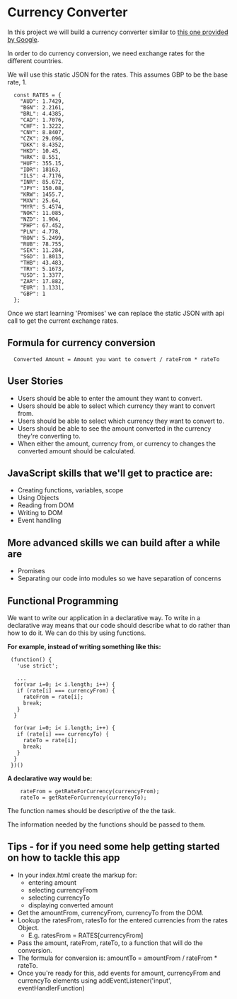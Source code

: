 # Currency Converter

In this project we will build a currency converter similar to [this one provided by Google](https://www.google.co.uk/search?q=currency+converter&oq=cu&aqs=chrome.0.69i59j69i60j69i61j69i60j69i57j35i39.1896j0j7&sourceid=chrome&ie=UTF-8).

In order to do currency conversion, we need exchange rates for the different countries. 

We will use this static JSON for the rates. This assumes GBP to be the base rate, 1.

```
  const RATES = {
    "AUD": 1.7429,
    "BGN": 2.2161,
    "BRL": 4.4385,
    "CAD": 1.7076,
    "CHF": 1.3222,
    "CNY": 8.8407,
    "CZK": 29.096,
    "DKK": 8.4352,
    "HKD": 10.45,
    "HRK": 8.551,
    "HUF": 355.15,
    "IDR": 18163,
    "ILS": 4.7176,
    "INR": 85.672,
    "JPY": 150.08,
    "KRW": 1455.7,
    "MXN": 25.64,
    "MYR": 5.4574,
    "NOK": 11.085,
    "NZD": 1.904,
    "PHP": 67.452,
    "PLN": 4.778,
    "RON": 5.2499,
    "RUB": 78.755,
    "SEK": 11.284,
    "SGD": 1.8013,
    "THB": 43.483,
    "TRY": 5.1673,
    "USD": 1.3377,
    "ZAR": 17.882,
    "EUR": 1.1331,
    "GBP": 1
  };
```
  
Once we start learning 'Promises' we can replace the static JSON with api call to get the current exchange rates.

## Formula for currency conversion

```
  Converted Amount = Amount you want to convert / rateFrom * rateTo
```

## User Stories

* Users should be able to enter the amount they want to convert.
* Users should be able to select which currency they want to convert from.
* Users should be able to select which currency they want to convert to.
* Users should be able to see the amount converted in the currency they're converting to. 
* When either the amount, currency from, or currency to changes the converted amount should be calculated.

## JavaScript skills that we'll get to practice are:
* Creating functions, variables, scope
* Using Objects
* Reading from DOM
* Writing to DOM
* Event handling

## More advanced skills we can build after a while are
* Promises
* Separating our code into modules so we have separation of concerns

## Functional Programming

We want to write our application in a declarative way. To write in a declarative way means that our code should describe what to 
do rather than how to do it. We can do this by using functions. 

**For example, instead of writing something like this:**

 ```
  (function() {
    'use strict';
    
    ...
   for(var i=0; i< i.length; i++) {
    if (rate[i] === currencyFrom) {
      rateFrom = rate[i];
      break;
    }
   }
   
   for(var i=0; i< i.length; i++) {
    if (rate[i] === currencyTo) {
      rateTo = rate[i];
      break;
    }
   }
  })()
```
  
**A declarative way would be:** 
  
```
    rateFrom = getRateForCurrency(currencyFrom);
    rateTo = getRateForCurrency(currencyTo);
```
  
The function names should be descriptive of the the task. 
  
The information needed by the functions should be passed to them. 

## Tips - for if you need some help getting started on how to tackle this app

* In your index.html create the markup for:
  * entering amount
  * selecting currencyFrom
  * selecting currencyTo
  * displaying converted amount
* Get the amountFrom, currencyFrom, currencyTo from the DOM. 
* Lookup the ratesFrom, ratesTo for the entered currencies from the rates Object.
  * E.g. ratesFrom = RATES[currencyFrom]
* Pass the amount, rateFrom, rateTo, to a function that will do the conversion. 
* The formula for conversion is: amountTo = amountFrom / rateFrom * rateTo.
* Once you're ready for this, add events for amount, currencyFrom and currencyTo elements using addEventListener('input', eventHandlerFunction)
